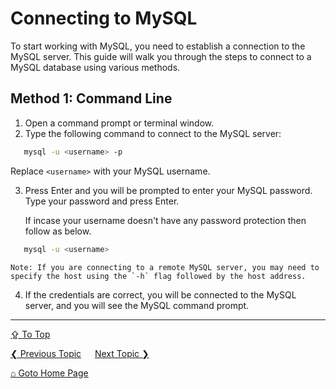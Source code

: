 # Connecting to MySQL

To start working with MySQL, you need to establish a connection to the MySQL server. This guide will walk you through the steps to connect to a MySQL database using various methods.

## Method 1: Command Line

1. Open a command prompt or terminal window.
2. Type the following command to connect to the MySQL server:

   
```bash
   mysql -u <username> -p
```
 
Replace `<username>` with your MySQL username.

3. Press Enter and you will be prompted to enter your MySQL password. Type your password and press Enter.
	
	
   If incase your username doesn't have any password protection then follow as below.

```bash
   mysql -u <username>
```


	Note: If you are connecting to a remote MySQL server, you may need to specify the host using the `-h` flag followed by the host address.

4. If the credentials are correct, you will be connected to the MySQL server, and you will see the MySQL command prompt.

---
[&#8682; To Top](#connecting-to-mysql)

[&#10094; Previous Topic](./installation.md) &emsp; [Next Topic &#10095;](./create-database.md)

[&#8962; Goto Home Page](../README.md)